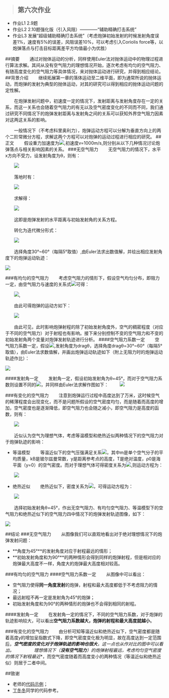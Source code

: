 >## 第六次作业
- 作业L1 2.9题
- 作业L2 2.10题强化版（引入风阻）————“辅助精确打击系统”
- 作业L3 发展“超级辅助精确打击系统”（考虑炮弹初始发射的时候发射角度误差1%，速度有5%的误差，风阻误差10%，可以考虑引入Coriolis force等，以炮弹落点与打击目标距离差平方均值最小为优胜）

##摘要
　　通过对抛体运动的分析，同样使用Euler法对抛体运动中的物理过程进行算法求解。其间从没有空气阻力的理想情况开始，逐次考虑有均匀的空气阻力、有随高度变化的空气阻力等具体情况，来对抛体运动进行研究，并得到相应结论。
##背景介绍
　　继续拓展第一章的落体运动至二维平面，即为通常所说的抛体运动，而炮弹的发射为典型的抛体运动，对其的研究可以得到相应的抛体运动问题的定性解。

　　在炮弹发射问题中，初速度一定的情况下，发射距离与发射角度存在一定的关系，而这一关系也会随着空气阻力的有无以及空气密度变化的不同而不同，我们通过研究不同情况下的炮弹发射距离与发射角之间的关系可以获知外界空气阻力因素对这两这关系的影响。

　　一般情况下（不考虑科里奥利力），炮弹运动方程可以分解为垂直方向上的两个二阶常微分方程，求解这两个方程可以对炮弹的运动过程进行相应的研究。
##正文
　　假设重力加速度为![](https://raw.githubusercontent.com/XiaobudianChen/computationalphysics_N2013301020075/master/chapter2/exercise_6/公式1.png),初速度v=1000m/s,则分别从以下几种情况讨论炮弹落点与相关影响因素的关系。
###无空气阻力
　　无空气阻力的情况下，水平x方向不受力，设发射角度为θ，则有：

　　![](https://raw.githubusercontent.com/XiaobudianChen/computationalphysics_N2013301020075/master/chapter2/exercise_6/公式2.png)

　　落地时有：

　　![](https://raw.githubusercontent.com/XiaobudianChen/computationalphysics_N2013301020075/master/chapter2/exercise_6/公式3.png)

　　求解得：

　　![](https://raw.githubusercontent.com/XiaobudianChen/computationalphysics_N2013301020075/master/chapter2/exercise_6/公式4.png)

　　这即是炮弹发射的水平距离与初始发射角的关系方程。

　　转化为迭代微分形式：

　　![](https://raw.githubusercontent.com/XiaobudianChen/computationalphysics_N2013301020075/master/chapter2/exercise_6/公式5.png)

　　选择角度30°~60°（每隔5°取值）,由Euler法求出数值解，并绘出相应发射角度下的炮弹运动轨迹：

![](https://raw.githubusercontent.com/XiaobudianChen/computationalphysics_N2013301020075/master/chapter2/exercise_6/figure_6.1.png)

###有均匀的空气阻力
　　考虑空气阻力的情形下，假设空气均匀分布，即阻力一定，由空气阻力与速度的关系式![](https://raw.githubusercontent.com/XiaobudianChen/computationalphysics_N2013301020075/master/chapter2/exercise_6/公式6.png)可得：

　　![](https://raw.githubusercontent.com/XiaobudianChen/computationalphysics_N2013301020075/master/chapter2/exercise_6/公式7.png),

　　由此可得炮弹的运动方如下：

　　![](https://raw.githubusercontent.com/XiaobudianChen/computationalphysics_N2013301020075/master/chapter2/exercise_6/公式8.png)

　　由此可见，此时影响炮弹射程的除了初始发射角度外，空气的稠密程度（对应于不同的空气阻力）对于射程也有影响。接下来分别控制不变的空气阻力和不变的初始发射角两个变量对炮弹发射轨迹进行分析。
####空气阻力系数一定
　　空气阻力系数一定，假设![](https://raw.githubusercontent.com/XiaobudianChen/computationalphysics_N2013301020075/master/chapter2/exercise_6/公式9.png),发射角度为dragθ，选择角度dragθ=30°~60°（每隔5°取值），由Euler法求数值解，并画出炮弹运动轨迹如下（附上无阻力时的炮弹运动轨迹作比）：

![](https://raw.githubusercontent.com/XiaobudianChen/computationalphysics_N2013301020075/master/chapter2/exercise_6/figure_6.2.png)

####发射角一定
　　发射角一定，假设初始发射角为θ=45°，而对于空气阻力系数则设置不同的![](https://raw.githubusercontent.com/XiaobudianChen/computationalphysics_N2013301020075/master/chapter2/exercise_6/公式10.png)，并同样由Euler法求解作图如下：
　　
![](https://raw.githubusercontent.com/XiaobudianChen/computationalphysics_N2013301020075/master/chapter2/exercise_6/figure_6.3.png)

###有变化的空气阻力
　　注意到炮弹运行过程中高度达到了万米，这时候空气的稀薄程度会出现变化，而不是问题所假设的空气密度均匀，而是随着而高度的增加，空气密度也是逐渐降低，即空气阻力也会随之减小，即空气阻力是高度的函数，则有：

　　![](https://raw.githubusercontent.com/XiaobudianChen/computationalphysics_N2013301020075/master/chapter2/exercise_6/公式11.png)

　　近似认为空气为理想气体，考虑等温模型和绝热近似两种情况下的空气阻力对于炮弹轨迹的影响：
- 等温模型
　　等温近似下的空气压强满足关系![](https://raw.githubusercontent.com/XiaobudianChen/computationalphysics_N2013301020075/master/chapter2/exercise_6/公式12.png)，其中m是单个空气分子的平均质量，kB是玻尔兹曼常数，y是距离参考点的高度，T是绝对温度，ρ0是海平面（y=0）的空气密度。而对于理想气体可得密度关系为![](https://raw.githubusercontent.com/XiaobudianChen/computationalphysics_N2013301020075/master/chapter2/exercise_6/公式13.png),则运动方程为：

　　![](https://raw.githubusercontent.com/XiaobudianChen/computationalphysics_N2013301020075/master/chapter2/exercise_6/公式14.png)

- 绝热近似
　　绝热近似下，密度关系为![](https://raw.githubusercontent.com/XiaobudianChen/computationalphysics_N2013301020075/master/chapter2/exercise_6/公式15.png)，可得运动方程为：

　　![](https://raw.githubusercontent.com/XiaobudianChen/computationalphysics_N2013301020075/master/chapter2/exercise_6/公式16.png)

　　选择初始发射角θ=45°，作出无空气阻力、有均匀空气阻力、等温模型下的空气阻力和绝热近似下的空气阻力四中情况下的炮弹发射轨迹图像，如下：

![](https://raw.githubusercontent.com/XiaobudianChen/computationalphysics_N2013301020075/master/chapter2/exercise_6/figure_6.4.png)

##结论
###无空气阻力
　　从图像我们可以直观地看出对于绝对理想情况下的炮弹发射问题：
- **角度为45°**的发射角度对应于射程最远的情形；
- **初始发射角度和为90°**的两种情形会得到同样的炮弹射程，但是相对应的炮弹最大高度不一样，角度大的炮弹最大高度相对较高。

###有均匀的空气阻力
####空气阻力系数一定
　　从图像中可以看出：
- 空气阻力使得**同一角度发射**的炮弹，射程和最大高度都低于不考虑阻力的情况；
- 最远射程不再一定是发射角为45°的炮弹；
- 初始发射角度和为90°的两种情形的炮弹也不会得到相同的射程。

####发射角一定
　　在发射角一定的情况下，不同的空气阻力系数，对于炮弹的轨迹影响较大，可以看出**空气阻力系数越大，炮弹的射程和最大高度就越小**。

###有变化的空气阻力
　　由分析可知等温近似和绝热近似下，空气密度都是随着高度y的增加呈指数式下降，即空气密度变化极为明显，故在高度达到一定范围后，***空气密度的变化对于炮弹轨迹的影响也很大**，这一点也从作对比的图中可以看出。
　　
　　理想情况下（**没有空气阻力**）的炮弹射程最远，考虑**均匀空气密度的情况下射程最近**，而空气密度随着而高度变小的两种情况（等温近似和绝热近似）则居于二者中间。

##致谢
- 老师的[代码示例](https://github.com/caihao/computational_physics_whu/tree/master/chapter2)；
- [丁冬冬](https://www.zybuluo.com/Memorieddd/note/365009)同学的代码参考。
